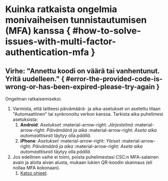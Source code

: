 # Kuinka ratkaista ongelmia monivaiheisen tunnistautumisen (MFA) kanssa { #how-to-solve-issues-with-multi-factor-authentication-mfa }

## Virhe: "Annettu koodi on väärä tai vanhentunut. Yritä uudelleen." { #error-the-provided-code-is-wrong-or-has-been-expired-please-try-again }

Ongelman ratkaisemiseksi:

1. Varmista, että laitteesi päivämäärä- ja aika-asetukset on asetettu tilaan "Automaattinen"
   tai synkronoitu verkon kanssa. Tarkista aika puhelimesi asetuksista:
    1. **Android**: *Asetukset* :material-arrow-right: *Järjestelmä*
       :material-arrow-right: *Päivämäärä ja aika* :material-arrow-right:
       *Aseta aika automaattisesti* täytyy olla *päällä*.
    2. **iPhone**: *Asetukset* :material-arrow-right: *Yleiset*
       :material-arrow-right: *Päivämäärä ja aika* :material-arrow-right:
       *Aseta aika automaattisesti* täytyy olla *päällä*.
2. Jos edellinen vaihe ei toimi, poista puhelimestasi CSC:n MFA-salainen avain
   ja aloita aivan alusta, mukaan lukien QR-koodin skannaus (eli nollaa MFA kokonaan).
    1. [Katso ohjeet](../../accounts/mfa.md#how-to-activate-csc-mfa).